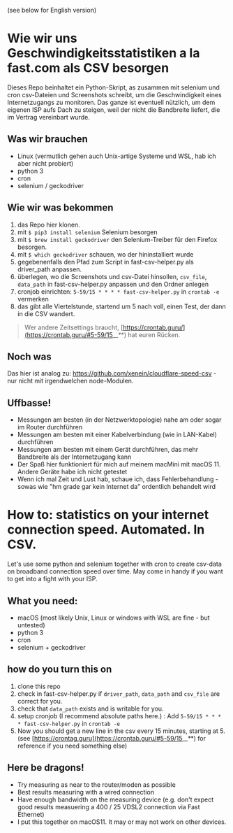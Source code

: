 (see below for English version) 
# Wie wir uns Geschwindigkeitsstatistiken a la fast.com als CSV besorgen

Dieses Repo beinhaltet ein Python-Skript, as zusammen mit selenium und cron csv-Dateien und Screenshots schreibt, um die Geschwindigkeit eines Internetzugangs zu monitoren. Das ganze ist eventuell nützlich, um dem eigenen ISP aufs Dach zu steigen, weil der nicht die Bandbreite liefert, die im Vertrag vereinbart wurde.

## Was wir brauchen

- Linux (vermutlich gehen auch Unix-artige Systeme und WSL, hab ich aber nicht probiert)
- python 3
- cron
- selenium / geckodriver

## Wie wir was bekommen

1. das Repo hier klonen.
2. mit `$ pip3 install selenium` Selenium besorgen
3. mit `$ brew install geckodriver` den Selenium-Treiber für den Firefox besorgen.
4. mit `$ which geckodriver` schauen, wo der hininstalliert wurde
5. gegebenenfalls den Pfad zum Script in fast-csv-helper.py als driver_path anpassen.
6. überlegen, wo die Screenshots und csv-Datei hinsollen, `csv_file`, `data_path` in fast-csv-helper.py anpassen und den Ordner anlegen
5. cronjob einrichten: `5-59/15 * * * * fast-csv-helper.py` in `crontab -e` vermerken
7. das gibt alle Viertelstunde, startend um 5 nach voll, einen Test, der dann in die CSV wandert.

> Wer andere Zeitsettings braucht, [https://crontab.guru/](https://crontab.guru/#5-59/15_*_*_*_*) hat euren Rücken.

## Noch was

Das hier ist analog zu: https://github.com/xenein/cloudflare-speed-csv - nur nicht mit irgendwelchen node-Modulen.

## Uffbasse!

- Messungen am besten (in der Netzwerktopologie) nahe am oder sogar im Router durchführen
- Messungen am besten mit einer Kabelverbindung (wie in LAN-Kabel) durchführen
- Messungen am besten mit einem Gerät durchführen, das mehr Bandbreite als der Internetzugang kann
- Der Spaß hier funktioniert für mich auf meinem macMini mit macOS 11. Andere Geräte habe ich nicht getestet
- Wenn ich mal Zeit und Lust hab, schaue ich, dass Fehlerbehandlung - sowas wie "hm grade gar kein Internet da" ordentlich behandelt wird

# How to: statistics on your internet connection speed. Automated. In CSV.

Let's use some python and selenium together with cron to create csv-data on broadband connection speed over time. May come in handy if you want to get into a fight with your ISP.

## What you need:

- macOS (most likely Unix, Linux or windows with WSL are fine - but untested)
- python 3
- cron
- selenium  + geckodriver

##  how do you turn this on

1. clone this repo
2. check in fast-csv-helper.py if `driver_path`, `data_path` and `csv_file` are correct for you.
3. check that `data_path` exists and is writable for you.
4. setup cronjob (I recommend absolute paths here.) : Add `5-59/15 * * * * fast-csv-helper.py` in `crontab -e`
5. Now you should get a new line in the csv every 15 minutes, starting at 5. (see [https://crontag.guru](https://crontab.guru/#5-59/15_*_*_*_*) for reference if you need something else)


## Here be dragons!

- Try measuring as near to the router/moden as possible
- Best results measuring with a wired connection
- Have enough bandwidth on the measuring device (e.g. don't expect good results measuering a 400 / 25 VDSL2 connection via Fast Ethernet)
- I put this together on macOS11. It may or may not work on other devices.
